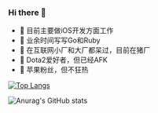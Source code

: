 ### Hi there 👋


- 🔭 目前主要做iOS开发方面工作
- 🌱 业余时间写写Go和Ruby
- 👯 在互联网小厂和大厂都呆过，目前在猪厂
- 🤔 Dota2爱好者，但已经AFK
- 💬 苹果粉丝，但不狂热



[![Top Langs](https://github-readme-stats.vercel.app/api/top-langs/?username=saltcoffee)](https://github.com/saltcoffee/github-readme-stats)

![Anurag's GitHub stats](https://github-readme-stats.vercel.app/api?username=saltcoffee&show_icons=true)
